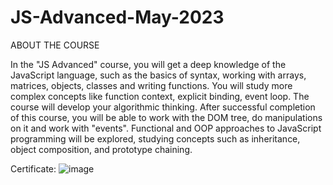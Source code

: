 # JS-Advanced-May-2023
ABOUT THE COURSE

In the "JS Advanced" course, you will get a deep knowledge of the JavaScript language, such as the basics of syntax, working with arrays, matrices, objects, classes and writing functions. You will study more complex concepts like function context, explicit binding, event loop. The course will develop your algorithmic thinking. After successful completion of this course, you will be able to work with the DOM tree, do manipulations on it and work with "events". Functional and OOP approaches to JavaScript programming will be explored, studying concepts such as inheritance, object composition, and prototype chaining.

Certificate: 
![image](https://github.com/IoanVelev/JS-Advanced-May-2023/assets/131281353/34f48007-90db-477e-a4e1-b56a335a5409)

